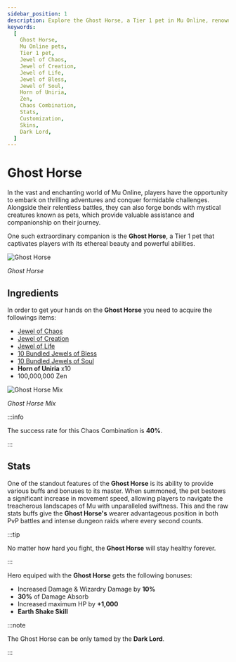 ```yaml
---
sidebar_position: 1
description: Explore the Ghost Horse, a Tier 1 pet in Mu Online, renowned for its ethereal beauty, speed, and agility. Learn about its ingredients, crafting process, stats, and customization options, including skins. Unleash the Ghost Horse's unique buffs and bonuses, and discover its significance to the Dark Lord class.
keywords:
  [
    Ghost Horse,
    Mu Online pets,
    Tier 1 pet,
    Jewel of Chaos,
    Jewel of Creation,
    Jewel of Life,
    Jewel of Bless,
    Jewel of Soul,
    Horn of Uniria,
    Zen,
    Chaos Combination,
    Stats,
    Customization,
    Skins,
    Dark Lord,
  ]
---
```


# Ghost Horse

In the vast and enchanting world of Mu Online, players have the opportunity to embark on thrilling adventures and conquer formidable challenges. Alongside their relentless battles, they can also forge bonds with mystical creatures known as pets, which provide valuable assistance and companionship on their journey.

One such extraordinary companion is the **Ghost Horse**, a Tier 1 pet that captivates players with its ethereal beauty and powerful abilities.

![Ghost Horse](/img/items/pets/ghost-horse.jpg)

_Ghost Horse_

## Ingredients

In order to get your hands on the **Ghost Horse** you need to acquire the followings items:

- [Jewel of Chaos](/items/jewels/regular-jewels/jewel-of-chaos)
- [Jewel of Creation](/items/jewels/regular-jewels/jewel-of-creation)
- [Jewel of Life](/items/jewels/regular-jewels/jewel-of-life)
- [10 Bundled Jewels of Bless](/items/jewels/regular-jewels/jewel-of-bless)
- [10 Bundled Jewels of Soul](/items/jewels/regular-jewels/jewel-of-soul)
- **Horn of Uniria** x10
- 100,000,000 Zen

![Ghost Horse Mix](/img/crafting/ghost-horse-mix.png)

_Ghost Horse Mix_

:::info

The success rate for this Chaos Combination is **40%**.

:::

## Stats

One of the standout features of the **Ghost Horse** is its ability to provide various buffs and bonuses to its master. When summoned, the pet bestows a significant increase in movement speed, allowing players to navigate the treacherous landscapes of Mu with unparalleled swiftness. This and the raw stats buffs give the **Ghost Horse's** wearer advantageous position in both PvP battles and intense dungeon raids where every second counts.

:::tip

No matter how hard you fight, the **Ghost Horse** will stay healthy forever.

:::

Hero equiped with the **Ghost Horse** gets the following bonuses:

- Increased Damage & Wizardry Damage by **10%**
- **30%** of Damage Absorb
- Increased maximum HP by **+1,000**
- **Earth Shake Skill**

:::note

The Ghost Horse can be only tamed by the **Dark Lord**.

:::
